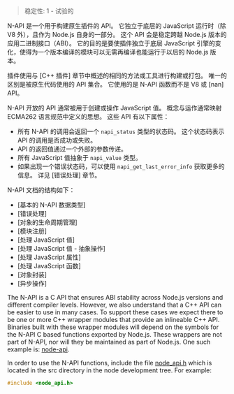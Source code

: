 
> 稳定性: 1 - 试验的

N-API 是一个用于构建原生插件的 API。
它独立于底层的 JavaScript 运行时（除 V8 外），且作为 Node.js 自身的一部分。
这个 API 会是稳定跨越 Node.js 版本的应用二进制接口（ABI）。
它的目的是要使插件独立于底层 JavaScript 引擎的变化，使得为一个版本编译的模块可以无需再编译也能运行于以后的 Node.js 版本。

插件使用与 [C++ 插件] 章节中概述的相同的方法或工具进行构建或打包。
唯一的区别是被原生代码使用的 API 集合。
它使用的是 N-API 函数而不是 V8 或 [nan] API。

N-API 开放的 API 通常被用于创建或操作 JavaScript 值。
概念与运作通常映射 ECMA262 语言规范中定义的思想。
这些 API 有以下属性：
- 所有 N-API 的调用会返回一个 `napi_status` 类型的状态码。
  这个状态码表示 API 的调用是否成功或失败。
- API 的返回值通过一个外部的参数传递。
- 所有 JavaScript 值抽象于 `napi_value` 类型。
- 如果出现一个错误状态码，可以使用 `napi_get_last_error_info` 获取更多的信息。
  详见 [错误处理] 章节。

N-API 文档的结构如下：

* [基本的 N-API 数据类型]
* [错误处理]
* [对象的生命周期管理]
* [模块注册]
* [处理 JavaScript 值]
* [处理 JavaScript 值 - 抽象操作]
* [处理 JavaScript 属性]
* [处理 JavaScript 函数]
* [对象封装]
* [异步操作]

The N-API is a C API that ensures ABI stability across Node.js versions
and different compiler levels. However, we also understand that a C++
API can be easier to use in many cases. To support these cases we expect
there to be one or more C++ wrapper modules that provide an inlineable C++
API. Binaries built with these wrapper modules will depend on the symbols
for the N-API C based functions exported by Node.js. These wrappers are not
part of N-API, nor will they be maintained as part of Node.js. One such
example is: [node-api](https://github.com/nodejs/node-api).

In order to use the N-API functions, include the file
[node_api.h](https://github.com/nodejs/node/blob/master/src/node_api.h)
which is located in the src directory in the node development tree.
For example:
```C
#include <node_api.h>
```

